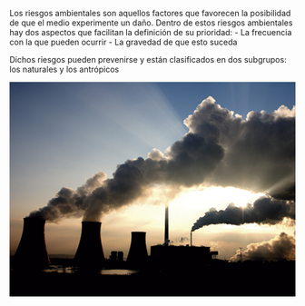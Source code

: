 Los riesgos ambientales son aquellos factores que favorecen la posibilidad de que el medio experimente un daño.
Dentro de estos riesgos ambientales hay dos aspectos que facilitan la definición de su prioridad: 
    - La frecuencia con la que pueden ocurrir
    - La gravedad de que esto suceda

Dichos riesgos pueden prevenirse y están clasificados en dos subgrupos: los naturales y los antrópicos

![image](imagen2.jpeg)
